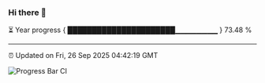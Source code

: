 ### Hi there 👋

⏳ Year progress { ██████████████████████▁▁▁▁▁▁▁▁ } 73.48 %

---

⏰ Updated on Fri, 26 Sep 2025 04:42:19 GMT

![Progress Bar CI](https://github.com/IshwaranRudhara/GIT-ACTION/workflows/Progress%20Bar%20CI/badge.svg)
